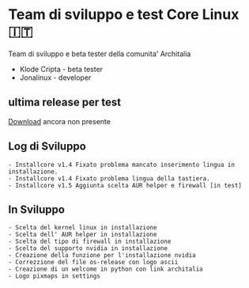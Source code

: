 # Team di sviluppo e test Core Linux 🇮🇹 
Team di sviluppo e beta tester della comunita' Architalia

- Klode Cripta - beta tester
- Jonalinux - developer

## ultima release per test
[Download](#) ancora non presente

## Log di Sviluppo

```
- Installcore v1.4 Fixato problema mancato inserimento lingua in installazione.
- Installcore v1.4 Fixato problema lingua della tastiera.
- Installcore v1.5 Aggiunta scelta AUR helper e firewall [in test]
```

## In Sviluppo

```
- Scelta del kernel linux in installazione
- Scelta dell' AUR helper in installazione
- Scelta del tipo di firewall in installazione
- Scelta del supporto nvidia in installazione
- Creazione della funzione per l'installazione nvidia
- Correzzione del file os-release con logo ascii
- Creazione di un welcome in python con link architalia
- Logo pixmaps in settings 
```
